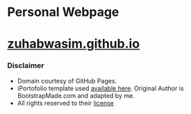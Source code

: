 # Personal Webpage

# [zuhabwasim.github.io](https://zuhabwasim.github.io/)

### Disclaimer
 - Domain courtesy of GitHub Pages.
 - iPortofolio template used [available here](https://bootstrapmade.com/iportfolio-bootstrap-portfolio-websites-template). Original Author is BootstrapMade.com and adapted by me.  
 - All rights reserved to their [license](https://bootstrapmade.com/license/)
